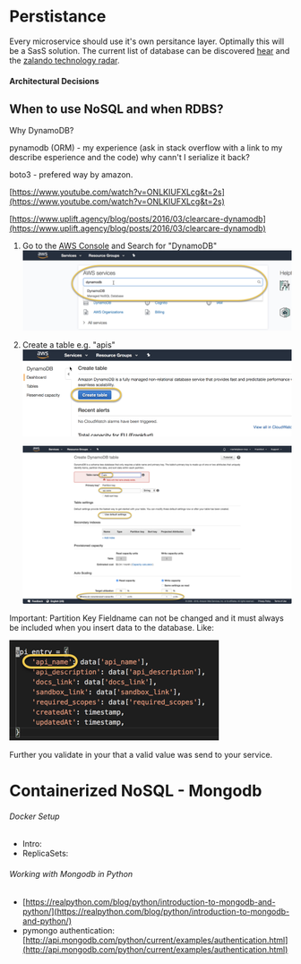 # Perstistance

Every microservice should use it's own persitance layer. Optimally this will be a SasS solution. The current list of database can be discovered [hear](https://db-engines.com/de/ranking) and the [zalando technology radar](#).

#### Architectural Decisions

## When to use NoSQL and when RDBS?

Why DynamoDB?

pynamodb \(ORM\) - my experience \(ask in stack overflow with a link to my describe esperience and the code\) why cann't I serialize it back?

boto3 - prefered way by amazon.

[https://www.youtube.com/watch?v=ONLKIUFXLcg&t=2s](https://www.youtube.com/watch?v=ONLKIUFXLcg&t=2s)

[https://www.uplift.agency/blog/posts/2016/03/clearcare-dynamodb](https://www.uplift.agency/blog/posts/2016/03/clearcare-dynamodb)

1. Go to the [AWS Console](https://console.aws.amazon.com/console/home) and Search for "DynamoDB"
   ![](/assets/search-for-dynamodb-on-aws.png)
2. Create a table e.g. "apis"  
   ![](/assets/create-dynamodb-table.png)

   ![](/assets/create-dynamodb-table-1.png)

Important: Partition Key Fieldname can not be changed and it must always be included when you insert data to the database. Like:

![](/assets/partion-key-must-be-included.png)

Further you validate in your that a valid value was send to your service.

# Containerized NoSQL - Mongodb

###### Docker Setup 

* Intro: 
* ReplicaSets: 

###### Working with Mongodb in Python 

* [https://realpython.com/blog/python/introduction-to-mongodb-and-python/](https://realpython.com/blog/python/introduction-to-mongodb-and-python/)
* pymongo authentication: [http://api.mongodb.com/python/current/examples/authentication.html](http://api.mongodb.com/python/current/examples/authentication.html)



